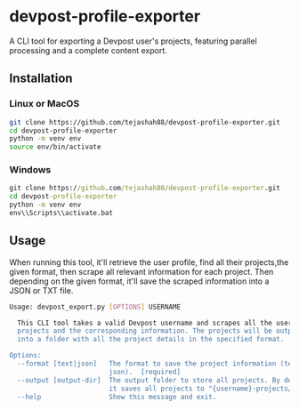 # devpost-profile-exporter
A CLI tool for exporting a Devpost user's projects, featuring parallel processing and a complete content export.

## Installation
### Linux or MacOS
```bash
git clone https://github.com/tejashah88/devpost-profile-exporter.git
cd devpost-profile-exporter
python -m venv env
source env/bin/activate
```

### Windows
```bat
git clone https://github.com/tejashah88/devpost-profile-exporter.git
cd devpost-profile-exporter
python -m venv env
env\\Scripts\\activate.bat
```

## Usage

When running this tool, it'll retrieve the user profile, find all their projects,the given format,
then scrape all relevant information for each project. Then depending on the given format, it'll save
the scraped information into a JSON or TXT file.

```bash
Usage: devpost_export.py [OPTIONS] USERNAME

  This CLI tool takes a valid Devpost username and scrapes all the user's
  projects and the corresponding information. The projects will be outputted
  into a folder with all the project details in the specified format.

Options:
  --format [text|json]   The format to save the project information (text or
                         json).  [required]
  --output [output-dir]  The output folder to store all projects. By default,
                         it saves all projects to "{username}-projects/"
  --help                 Show this message and exit.
```
